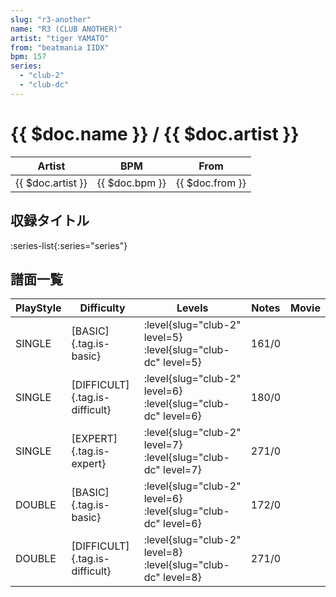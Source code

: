 ```yaml
---
slug: "r3-another"
name: "R3 (CLUB ANOTHER)"
artist: "tiger YAMATO"
from: "beatmania IIDX"
bpm: 157
series:
  - "club-2"
  - "club-dc"
---
```


# {{ $doc.name }} / {{ $doc.artist }}

|Artist|BPM|From|
|------|---|----|
|{{ $doc.artist }}|{{ $doc.bpm }}|{{ $doc.from }}|

## 収録タイトル

:series-list{:series="series"}

## 譜面一覧

|PlayStyle|Difficulty|Levels|Notes|Movie|
|---------|----------|------|-----|-----|
|SINGLE|[BASIC]{.tag.is-basic}|<div class="field is-grouped is-grouped-multiline"> :level{slug="club-2" level=5} :level{slug="club-dc" level=5}</div>|161/0||
|SINGLE|[DIFFICULT]{.tag.is-difficult}|<div class="field is-grouped is-grouped-multiline"> :level{slug="club-2" level=6} :level{slug="club-dc" level=6}</div>|180/0||
|SINGLE|[EXPERT]{.tag.is-expert}|<div class="field is-grouped is-grouped-multiline"> :level{slug="club-2" level=7} :level{slug="club-dc" level=7}</div>|271/0||
|DOUBLE|[BASIC]{.tag.is-basic}|<div class="field is-grouped is-grouped-multiline"> :level{slug="club-2" level=6} :level{slug="club-dc" level=6}</div>|172/0||
|DOUBLE|[DIFFICULT]{.tag.is-difficult}|<div class="field is-grouped is-grouped-multiline"> :level{slug="club-2" level=8} :level{slug="club-dc" level=8}</div>|271/0||
